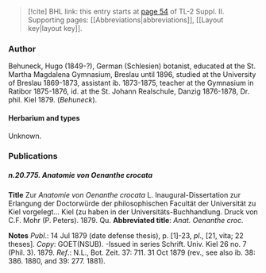 > [!cite] BHL link: this entry starts at [page 54](https://www.biodiversitylibrary.org/item/103859#page/64/mode/1up) of TL-2 Suppl. II.
> Supporting pages: [[Abbreviations|abbreviations]], [[Layout key|layout key]].

### Author

Behuneck, Hugo (1849-?), German (Schlesien) botanist, educated at the St. Martha Magdalena Gymnasium, Breslau until 1896, studied at the University of Breslau 1869-1873, assistant ib. 1873-1875, teacher at the Gymnasium in Ratibor 1875-1876, id. at the St. Johann Realschule, Danzig 1876-1878, Dr. phil. Kiel 1879. (*Behuneck*).

#### Herbarium and types

Unknown.

### Publications

##### n.20.775. Anatomie von Oenanthe crocata

**Title**
Zur *Anatomie von Oenanthe crocata* L. Inaugural-Dissertation zur Erlangung der Doctorwürde der philosophischen Facultät der Universität zu Kiel vorgelegt... Kiel (zu haben in der Universitäts-Buchhandlung. Druck von C.F. Mohr (P. Peters). 1879. Qu.
**Abbreviated title**: *Anat. Oenanthe croc.*

**Notes**
*Publ*.: 14 Jul 1879 (date defense thesis), p. \[1\]-23, *pl*., \[21, vita; 22 theses\]. *Copy*: GOET(NSUB). -Issued in series Schrift. Univ. Kiel 26 no. 7 (Phil. 3). 1879.
*Ref*.: N.L., Bot. Zeit. 37: 711. 31 Oct 1879 (rev., see also ib. 38: 386. 1880, and 39: 277. 1881).

